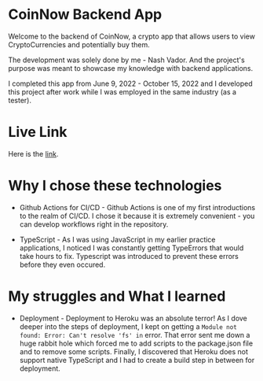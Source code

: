 # CoinNow Backend App

Welcome to the backend of CoinNow, a crypto app that allows users to view CryptoCurrencies and potentially buy them.

The development was solely done by me - Nash Vador. And the project's purpose was meant to showcase my knowledge with backend applications.

I completed this app from June 9, 2022 - October 15, 2022 and I developed this project after work while I was employed in the same industry (as a tester).

# Live Link

Here is the [link](https://backend-coinnow.herokuapp.com/).

# Why I chose these technologies

- Github Actions for CI/CD - Github Actions is one of my first introductions to the realm of CI/CD. I chose it because it is extremely convenient - you can develop workflows right in the repository.

- TypeScript - As I was using JavaScript in my earlier practice applications, I noticed I was constantly getting TypeErrors that would take hours to fix. Typescript was introduced to prevent these errors before they even occured.

# My struggles and What I learned

- Deployment - Deployment to Heroku was an absolute terror! As I dove deeper into the steps of deployment, I kept on getting a `Module not found: Error: Can't resolve 'fs' in` error. That error sent me down a huge rabbit hole which forced me to add scripts to the package.json file and to remove some scripts. Finally, I discovered that Heroku does not support native TypeScript and I had to create a build step in between for deployment.

